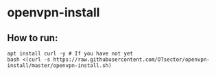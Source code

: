 # openvpn-install
## How to run:
	apt install curl -y # If you have not yet
	bash <(curl -s https://raw.githubusercontent.com/OTsector/openvpn-install/master/openvpn-install.sh)

